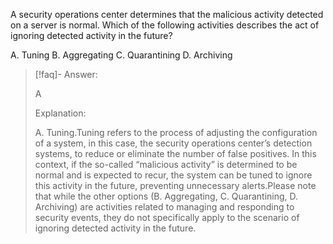 
A security operations center determines that the malicious activity detected on a server is normal. Which of the following activities describes the act of ignoring detected activity in the future? 

A. Tuning 
B. Aggregating 
C. Quarantining 
D. Archiving

> [!faq]- Answer: 
> 
> A
> 
> Explanation:
> 
> A. Tuning.Tuning refers to the process of adjusting the configuration of a system, in this case, the security operations center’s detection systems, to reduce or eliminate the number of false positives. In this context, if the so-called “malicious activity” is determined to be normal and is expected to recur, the system can be tuned to ignore this activity in the future, preventing unnecessary alerts.Please note that while the other options (B. Aggregating, C. Quarantining, D. Archiving) are activities related to managing and responding to security events, they do not specifically apply to the scenario of ignoring detected activity in the future.
